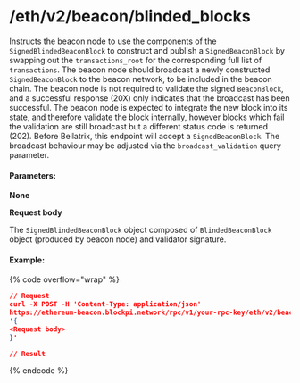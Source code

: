 # /eth/v2/beacon/blinded\_blocks

Instructs the beacon node to use the components of the `SignedBlindedBeaconBlock` to construct and publish a `SignedBeaconBlock` by swapping out the `transactions_root` for the corresponding full list of `transactions`. The beacon node should broadcast a newly constructed `SignedBeaconBlock` to the beacon network, to be included in the beacon chain. The beacon node is not required to validate the signed `BeaconBlock`, and a successful response (20X) only indicates that the broadcast has been successful. The beacon node is expected to integrate the new block into its state, and therefore validate the block internally, however blocks which fail the validation are still broadcast but a different status code is returned (202). Before Bellatrix, this endpoint will accept a `SignedBeaconBlock`. The broadcast behaviour may be adjusted via the `broadcast_validation` query parameter.

#### P**arameters:**

**None**

**Request body**

The `SignedBlindedBeaconBlock` object composed of `BlindedBeaconBlock` object (produced by beacon node) and validator signature.

#### Example:

{% code overflow="wrap" %}
```json
// Request
curl -X POST -H 'Content-Type: application/json' 
https://ethereum-beacon.blockpi.network/rpc/v1/your-rpc-key/eth/v2/beacon/blinded_blocks
'{
<Request body>
}'

// Result

```
{% endcode %}
